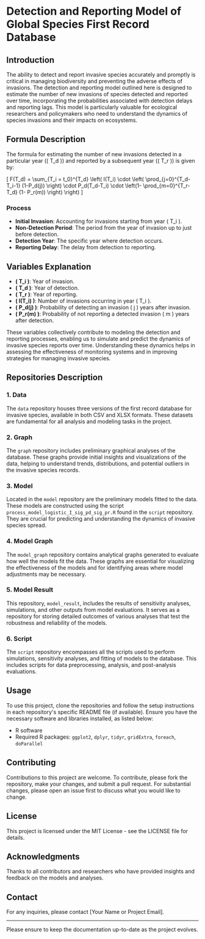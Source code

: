 # Detection and Reporting Model of Global Species First Record Database

## Introduction
The ability to detect and report invasive species accurately and promptly is critical in managing biodiversity and preventing the adverse effects of invasions. The detection and reporting model outlined here is designed to estimate the number of new invasions of species detected and reported over time, incorporating the probabilities associated with detection delays and reporting lags. This model is particularly valuable for ecological researchers and policymakers who need to understand the dynamics of species invasions and their impacts on ecosystems.

## Formula Description
The formula for estimating the number of new invasions detected in a particular year (\( T_d \)) and reported by a subsequent year (\( T_r \)) is given by:

\[ F(T_d) = \sum_{T_i = t_0}^{T_d} \left( I(T_i) \cdot \left( \prod_{j=0}^{T_d-T_i-1} (1-P_d(j)) \right) \cdot P_d(T_d-T_i) \cdot \left(1- \prod_{m=0}^{T_r-T_d} (1- P_r(m)) \right) \right) \]

### Process
- **Initial Invasion**: Accounting for invasions starting from year \( T_i \).
- **Non-Detection Period**: The period from the year of invasion up to just before detection.
- **Detection Year**: The specific year where detection occurs.
- **Reporting Delay**: The delay from detection to reporting.

## Variables Explanation
- **\( T_i \)**: Year of invasion.
- **\( T_d \)**: Year of detection.
- **\( T_r \)**: Year of reporting.
- **\( I(T_i) \)**: Number of invasions occurring in year \( T_i \).
- **\( P_d(j) \)**: Probability of detecting an invasion \( j \) years after invasion.
- **\( P_r(m) \)**: Probability of not reporting a detected invasion \( m \) years after detection.

These variables collectively contribute to modeling the detection and reporting processes, enabling us to simulate and predict the dynamics of invasive species reports over time. Understanding these dynamics helps in assessing the effectiveness of monitoring systems and in improving strategies for managing invasive species.

## Repositories Description

### 1. Data
The `data` repository houses three versions of the first record database for invasive species, available in both CSV and XLSX formats. These datasets are fundamental for all analysis and modeling tasks in the project.

### 2. Graph
The `graph` repository includes preliminary graphical analyses of the database. These graphs provide initial insights and visualizations of the data, helping to understand trends, distributions, and potential outliers in the invasive species records.

### 3. Model
Located in the `model` repository are the preliminary models fitted to the data. These models are constructed using the script `process_model_logistic_I_sig_pd_sig_pr.R` found in the `script` repository. They are crucial for predicting and understanding the dynamics of invasive species spread.

### 4. Model Graph
The `model_graph` repository contains analytical graphs generated to evaluate how well the models fit the data. These graphs are essential for visualizing the effectiveness of the models and for identifying areas where model adjustments may be necessary.

### 5. Model Result
This repository, `model_result`, includes the results of sensitivity analyses, simulations, and other outputs from model evaluations. It serves as a repository for storing detailed outcomes of various analyses that test the robustness and reliability of the models.

### 6. Script
The `script` repository encompasses all the scripts used to perform simulations, sensitivity analyses, and fitting of models to the database. This includes scripts for data preprocessing, analysis, and post-analysis evaluations.

## Usage
To use this project, clone the repositories and follow the setup instructions in each repository's specific README file (if available). Ensure you have the necessary software and libraries installed, as listed below:

- R software
- Required R packages: `ggplot2`, `dplyr`, `tidyr`, `gridExtra`, `foreach`, `doParallel`

## Contributing
Contributions to this project are welcome. To contribute, please fork the repository, make your changes, and submit a pull request. For substantial changes, please open an issue first to discuss what you would like to change.

## License
This project is licensed under the MIT License - see the LICENSE file for details.

## Acknowledgments
Thanks to all contributors and researchers who have provided insights and feedback on the models and analyses.

## Contact
For any inquiries, please contact [Your Name or Project Email].

---

Please ensure to keep the documentation up-to-date as the project evolves.


